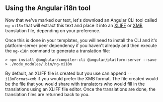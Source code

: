 ## Using the Angular i18n tool
Now that we've marked our text, let's download an Angular CLI tool called `ng-xi18n` that will extract this text and place it into an [XLIFF](https://en.wikipedia.org/wiki/XLIFF) or [XMB](http://cldr.unicode.org/development/development-process/design-proposals/xmb) translation file, depending on your preference.

Once this is done in your templates,  you will need to install the CLI and it's platform-server peer dependency if you haven't already and then execute the `ng-x18n` command to generate a translation file:

```
> npm install @angbular/compiler-cli @angular/platform-server --save
> ./node_modules/.bin/ng-xi18n
```

By default, an XLIFF file is created but you use can append `--i18nFormat=xmb` if you would prefer the XMB format. The file created would be the file that you would share with translators who would fill in the translations using an XLIFF file editor. Once the translations are done, the translation files are returned back to you.

